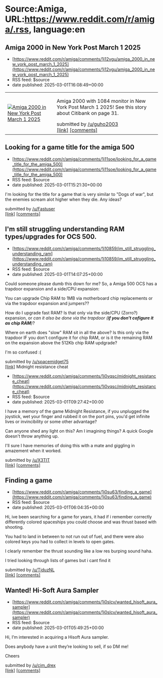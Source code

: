 # Source:Amiga, URL:https://www.reddit.com/r/amiga/.rss, language:en

## Amiga 2000 in New York Post March 1 2025
 - [https://www.reddit.com/r/amiga/comments/1j12vgu/amiga_2000_in_new_york_post_march_1_2025](https://www.reddit.com/r/amiga/comments/1j12vgu/amiga_2000_in_new_york_post_march_1_2025)
 - RSS feed: $source
 - date published: 2025-03-01T16:08:49+00:00

<table> <tr><td> <a href="https://www.reddit.com/r/amiga/comments/1j12vgu/amiga_2000_in_new_york_post_march_1_2025/"> <img src="https://preview.redd.it/6wk3qoxxq3me1.jpeg?width=640&amp;crop=smart&amp;auto=webp&amp;s=a5498173a30fa4941e449651c338a0fbec9ee59c" alt="Amiga 2000 in New York Post March 1 2025" title="Amiga 2000 in New York Post March 1 2025" /> </a> </td><td> <!-- SC_OFF --><div class="md"><p>Amiga 2000 with 1084 monitor in New York Post March 1 2025! See this story about Citibank on page 31.</p> </div><!-- SC_ON --> &#32; submitted by &#32; <a href="https://www.reddit.com/user/guho2003"> /u/guho2003 </a> <br/> <span><a href="https://i.redd.it/6wk3qoxxq3me1.jpeg">[link]</a></span> &#32; <span><a href="https://www.reddit.com/r/amiga/comments/1j12vgu/amiga_2000_in_new_york_post_march_1_2025/">[comments]</a></span> </td></tr></table>

## Looking for a game title for the amiga 500
 - [https://www.reddit.com/r/amiga/comments/1j11soe/looking_for_a_game_title_for_the_amiga_500](https://www.reddit.com/r/amiga/comments/1j11soe/looking_for_a_game_title_for_the_amiga_500)
 - RSS feed: $source
 - date published: 2025-03-01T15:21:30+00:00

<!-- SC_OFF --><div class="md"><p>I&#39;m looking for the title for a game that is very similar to &quot;Dogs of war&quot;, but the enemies scream alot higher when they die. Any ideas?</p> </div><!-- SC_ON --> &#32; submitted by &#32; <a href="https://www.reddit.com/user/Fastuser"> /u/Fastuser </a> <br/> <span><a href="https://www.reddit.com/r/amiga/comments/1j11soe/looking_for_a_game_title_for_the_amiga_500/">[link]</a></span> &#32; <span><a href="https://www.reddit.com/r/amiga/comments/1j11soe/looking_for_a_game_title_for_the_amiga_500/">[comments]</a></span>

## I'm still struggling understanding RAM types/upgrades for OCS 500.
 - [https://www.reddit.com/r/amiga/comments/1j10859/im_still_struggling_understanding_ram](https://www.reddit.com/r/amiga/comments/1j10859/im_still_struggling_understanding_ram)
 - RSS feed: $source
 - date published: 2025-03-01T14:07:25+00:00

<!-- SC_OFF --><div class="md"><p>Could someone please dumb this down for me? So, a Amiga 500 OCS has a trapdoor expansion and a side/CPU expansion:</p> <p>You can upgrade Chip RAM to 1MB via motherboard chip replacements or via the trapdoor expansion and jumpers??</p> <p>How do I upgrade fast RAM? Is that only via the side/CPU (Zorro?) expansion, or <em>can it also be done via the trapdoor (</em><strong><em>if you don&#39;t cofigure it as chip RAM</em></strong><em>)</em>?</p> <p>Where on earth does &quot;slow&quot; RAM sit in all the above? Is this only via the trapdoor IF you don&#39;t configure it for chip RAM, or is it the remaining RAM on the expansion above the 512Kb chip RAM updgrade?</p> <p>I&#39;m so confused :( </p> </div><!-- SC_ON --> &#32; submitted by &#32; <a href="https://www.reddit.com/user/spacemidget75"> /u/spacemidget75 </a> <br/> <span><a href="https://www.reddit.com/r/amiga/comments/1j10859/im_still_struggling_understanding_ram/">[link]</a></span> &#32; <span><a

## Midnight resistance cheat
 - [https://www.reddit.com/r/amiga/comments/1j0vqsc/midnight_resistance_cheat](https://www.reddit.com/r/amiga/comments/1j0vqsc/midnight_resistance_cheat)
 - RSS feed: $source
 - date published: 2025-03-01T09:27:42+00:00

<!-- SC_OFF --><div class="md"><p>I have a memory of the game Midnight Resistance, if you unplugged the joystick, wet your finger and rubbed it on the port pins, you&#39;d get infinite lives or invincibility or some other advantage?</p> <p>Can anyone shed any light on this? Am I imagining things? A quick Google doesn&#39;t throw anything up. </p> <p>I&#39;ll sure I have memories of doing this with a mate and giggling in amazement when it worked.</p> </div><!-- SC_ON --> &#32; submitted by &#32; <a href="https://www.reddit.com/user/X3TIT"> /u/X3TIT </a> <br/> <span><a href="https://www.reddit.com/r/amiga/comments/1j0vqsc/midnight_resistance_cheat/">[link]</a></span> &#32; <span><a href="https://www.reddit.com/r/amiga/comments/1j0vqsc/midnight_resistance_cheat/">[comments]</a></span>

## Finding a game
 - [https://www.reddit.com/r/amiga/comments/1j0su63/finding_a_game](https://www.reddit.com/r/amiga/comments/1j0su63/finding_a_game)
 - RSS feed: $source
 - date published: 2025-03-01T06:04:35+00:00

<!-- SC_OFF --><div class="md"><p>Hi, ive been searching for a game for years, it had if i remember correctly differently colored spaceships you could choose and was thrust based with shooting.</p> <p>You had to land in between to not run out of fuel, and there were also colored keys you had to collect in levels to open gates.</p> <p>I clearly remember the thrust sounding like a low res burping sound haha.</p> <p>I tried looking through lists of games but i cant find it</p> </div><!-- SC_ON --> &#32; submitted by &#32; <a href="https://www.reddit.com/user/TiduzNL"> /u/TiduzNL </a> <br/> <span><a href="https://www.reddit.com/r/amiga/comments/1j0su63/finding_a_game/">[link]</a></span> &#32; <span><a href="https://www.reddit.com/r/amiga/comments/1j0su63/finding_a_game/">[comments]</a></span>

## Wanted! Hi-Soft Aura Sampler
 - [https://www.reddit.com/r/amiga/comments/1j0slcv/wanted_hisoft_aura_sampler](https://www.reddit.com/r/amiga/comments/1j0slcv/wanted_hisoft_aura_sampler)
 - RSS feed: $source
 - date published: 2025-03-01T05:49:25+00:00

<!-- SC_OFF --><div class="md"><p>Hi, I’m interested in acquiring a Hisoft Aura sampler. </p> <p>Does anybody have a unit they’re looking to sell, if so DM me!</p> <p>Cheers</p> </div><!-- SC_ON --> &#32; submitted by &#32; <a href="https://www.reddit.com/user/cim_drex"> /u/cim_drex </a> <br/> <span><a href="https://www.reddit.com/r/amiga/comments/1j0slcv/wanted_hisoft_aura_sampler/">[link]</a></span> &#32; <span><a href="https://www.reddit.com/r/amiga/comments/1j0slcv/wanted_hisoft_aura_sampler/">[comments]</a></span>

